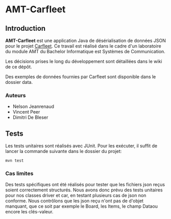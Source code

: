# AMT-Carfleet
## Introduction
**AMT-Carfleet** est une application Java de désérialisation de données JSON pour le projet [Carfleet](https://www.carfleet.ch/). 
Ce travail est réalisé dans le cadre d'un laboratoire du module AMT du Bachelor Informatique est Systèmes de Communication.

Les décisions prises le long du développement sont détaillées dans le wiki de ce dépôt.

Des exemples de données fournies par Carfleet sont disponible dans le dossier data.

### Auteurs
* Nelson Jeanrenaud
* Vincent Peer
* Dimitri De Bleser

## Tests
Les tests unitaires sont réalisés avec JUnit. Pour les exécuter, il suffit de lancer la commande suivante dans le dossier du projet:
```
mvn test
```
### Cas limites
Des tests spécifiques ont été réalisés pour tester que les fichiers json reçus soient correctement structurés. 
Nous avons donc prévu des tests unitaires pour nos classes driver et car, en testant plusieurs cas de json non conforme.
Nous contrôlons que les json reçu n'ont pas de d'objet manquant, que ce soit par exemple le Board, les Items, le champ Dataou encore
les clés-valeur.

